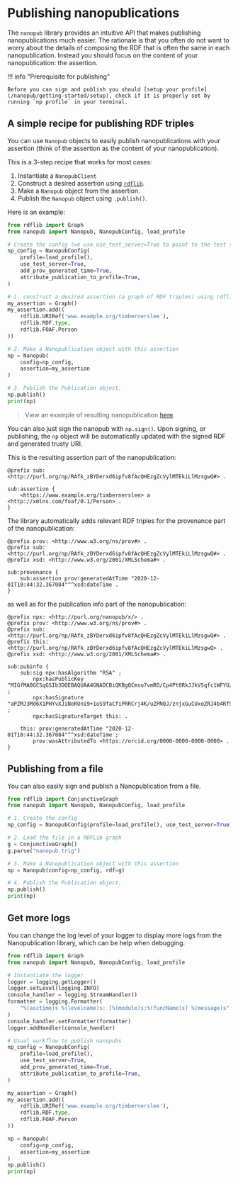 # Publishing nanopublications

The `nanopub` library provides an intuitive API that makes publishing nanopublications much easier. The rationale is that you often do not want to worry about the details of composing the RDF that is often the same in each nanopublication. Instead you should focus on the content of your nanopublication: the assertion.

!!! info "Prerequisite for publishing"

	Before you can sign and publish you should [setup your profile](/nanopub/getting-started/setup), check if it is properly set by running `np profile` in your terminal.


## A simple recipe for publishing RDF triples

You can use `Nanopub` objects to easily publish nanopublications with your assertion (think of the assertion as the content of your nanopublication).

This is a 3-step recipe that works for most cases:
  1) Instantiate a `NanopubClient`
  2) Construct a desired assertion using [`rdflib`](https://rdflib.readthedocs.io/en/stable/).
  3) Make a `Nanopub` object from the assertion.
  4) Publish the `Nanopub` object using `.publish()`.

Here is an example:
```python
from rdflib import Graph
from nanopub import Nanopub, NanopubConfig, load_profile

# Create the config (we use use_test_server=True to point to the test server)
np_config = NanopubConfig(
    profile=load_profile(),
    use_test_server=True,
    add_prov_generated_time=True,
    attribute_publication_to_profile=True,
)

# 1. construct a desired assertion (a graph of RDF triples) using rdflib
my_assertion = Graph()
my_assertion.add((
    rdflib.URIRef('www.example.org/timbernerslee'),
    rdflib.RDF.type,
    rdflib.FOAF.Person
))

# 2. Make a Nanopublication object with this assertion
np = Nanopub(
    config=np_config,
    assertion=my_assertion
)

# 3. Publish the Publication object.
np.publish()
print(np)
```
> View an example of resulting nanopublication [here](http://purl.org/np/RAfk_zBYDerxd6ipfv8fAcQHEzgZcVylMTEkiLlMzsgwQ).

You can also just sign the nanopub with `np.sign()`. Upon signing, or publishing, the `np` object will be automatically updated with the signed RDF and generated trusty URI.

This is the resulting assertion part of the nanopublication:

```turtle
@prefix sub: <http://purl.org/np/RAfk_zBYDerxd6ipfv8fAcQHEzgZcVylMTEkiLlMzsgwQ#> .

sub:assertion {
    <https://www.example.org/timbernerslee> a <http://xmlns.com/foaf/0.1/Person> .
}
```

The library automatically adds relevant RDF triples for the provenance part of the nanopublication:
```turtle
@prefix prov: <http://www.w3.org/ns/prov#> .
@prefix sub: <http://purl.org/np/RAfk_zBYDerxd6ipfv8fAcQHEzgZcVylMTEkiLlMzsgwQ#> .
@prefix xsd: <http://www.w3.org/2001/XMLSchema#> .

sub:provenance {
    sub:assertion prov:generatedAtTime "2020-12-01T10:44:32.367084"^^xsd:dateTime .
}
```
as well as for the publication info part of the nanopublication:
```turtle
@prefix npx: <http://purl.org/nanopub/x/> .
@prefix prov: <http://www.w3.org/ns/prov#> .
@prefix sub: <http://purl.org/np/RAfk_zBYDerxd6ipfv8fAcQHEzgZcVylMTEkiLlMzsgwQ#> .
@prefix this: <http://purl.org/np/RAfk_zBYDerxd6ipfv8fAcQHEzgZcVylMTEkiLlMzsgwQ> .
@prefix xsd: <http://www.w3.org/2001/XMLSchema#> .

sub:pubinfo {
    sub:sig npx:hasAlgorithm "RSA" ;
        npx:hasPublicKey "MIGfMA0GCSqGSIb3DQEBAQUAA4GNADCBiQKBgQCmso7vmRO/Cp4Pt0RkJJkV5qfc1WFYU/jMtkdxxb5+lfIVXNV97XQnM1Tj4fkb/W6jkP6fHl8mj8Q7hl7VgUnQ6I+B7cMGpxW9Z8Br+JNx8DPMMt08VCH5+JMENPRKl91r7rF/YPWCAgL9eqXSixCNMNAj5RBmMTQoPuRkpgmt1wIDAQAB" ;
        npx:hasSignature "aPZMJ3Md6X1PHYvXJiNoRUni9+1oS9faCfiPRRCrj4K/uZPN0J/znjxGuCUxoZRJ4b4RfSxmHFGRKfCFusJX+7Y3xuxYx4GYHzYhBciK7T5pO02V4w6sdwHLKd5E+Wcl0PTr2t3lEjq6yzY98wEXlZLAbaRDBJvzpg5xORifQDw=" ;
        npx:hasSignatureTarget this: .

    this: prov:generatedAtTime "2020-12-01T10:44:32.367084"^^xsd:dateTime ;
        prov:wasAttributedTo <https://orcid.org/0000-0000-0000-0000> .
}
```

## Publishing from a file

You can also easily sign and publish a Nanopublication from a file.

```python
from rdflib import ConjunctiveGraph
from nanopub import Nanopub, NanopubConfig, load_profile

# 1. Create the config
np_config = NanopubConfig(profile=load_profile(), use_test_server=True)

# 2. Load the file in a RDFLib graph
g = ConjunctiveGraph()
g.parse("nanopub.trig")

# 3. Make a Nanopublication object with this assertion
np = Nanopub(config=np_config, rdf=g)

# 4. Publish the Publication object.
np.publish()
print(np)
```

## Get more logs

You can change the log level of your logger to display more logs from the Nanopublication library, which can be help when debugging.

```python
from rdflib import Graph
from nanopub import Nanopub, NanopubConfig, load_profile

# Instantiate the logger
logger = logging.getLogger()
logger.setLevel(logging.INFO)
console_handler = logging.StreamHandler()
formatter = logging.Formatter(
    "%(asctime)s %(levelname)s: [%(module)s:%(funcName)s] %(message)s"
)
console_handler.setFormatter(formatter)
logger.addHandler(console_handler)

# Usual workflow to publish nanopubs
np_config = NanopubConfig(
    profile=load_profile(),
    use_test_server=True,
    add_prov_generated_time=True,
    attribute_publication_to_profile=True,
)

my_assertion = Graph()
my_assertion.add((
    rdflib.URIRef('www.example.org/timbernerslee'),
    rdflib.RDF.type,
    rdflib.FOAF.Person
))

np = Nanopub(
    config=np_config,
    assertion=my_assertion
)
np.publish()
print(np)
```
